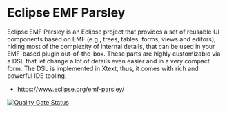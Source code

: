 # Eclipse EMF Parsley

Eclipse EMF Parsley is an Eclipse project that provides a set of reusable UI
components based on EMF (e.g., trees, tables, forms, views and editors), hiding
most of the complexity of internal details, that can be used in your EMF-based
plugin out-of-the-box. These parts are highly customizable via a DSL that let
change a lot of details even easier and in a very compact form. The DSL is
implemented in Xtext, thus, it comes with rich and powerful IDE tooling.

* https://www.eclipse.org/emf-parsley/

[![Quality Gate Status](https://sonarcloud.io/api/project_badges/measure?project=eclipse-emf-parsley_emf-parsley&metric=alert_status)](https://sonarcloud.io/summary/new_code?id=eclipse-emf-parsley_emf-parsley)
